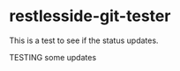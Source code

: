 restlesside-git-tester
======================

This is a test to see if the status updates.

TESTING some updates